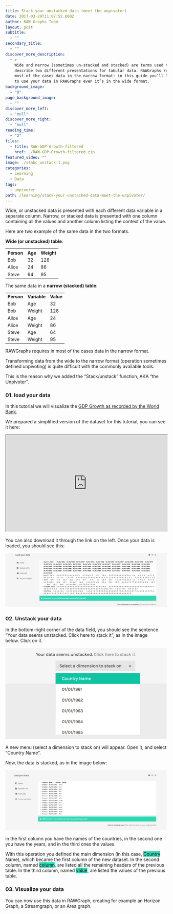 ```yaml
---
title: Stack your unstacked data (meet the unpivoter)
date: 2017-03-29T11:07:52.000Z
author: RAW Graphs Team
layout: post
subtitle:
  - ""
secondary_title:
  - ""
discover_more_description:
  - >-
    Wide and narrow (sometimes un-stacked and stacked) are terms used to
    describe two different presentations for tabular data. RAWGraphs requires in
    most of the cases data in the narrow format: in this guide you’ll learn how
    to use your data in RAWGraphs even it’s in the wide format.
background_image:
  - "0"
page_background_image:
  - ""
discover_more_left:
  - "null"
discover_more_right:
  - "null"
reading_time:
  - "2"
files:
  - title: RAW-GDP-Growth-filtered
    href: ./RAW-GDP-Growth-filtered.zip
featured_video: ""
image: ./stakc_unstack-1.png
categories:
  - Learning
  - Data
tags:
  - unpivoter
path: /learning/stack-your-unstacked-data-meet-the-unpivoter/
---
```


<span style="font-weight: 400;">Wide, or unstacked data is presented with each different data variable in a separate column. Narrow, or stacked data is presented with one column containing all the values and another column listing the context of the value.</span>

<span style="font-weight: 400;">Here are two example of the same data in the two formats.</span>

**Wide (or unstacked) table**:

<table>
<tbody>
<tr>
<th>Person</th>
<th>Age</th>
<th>Weight</th>
</tr>
<tr>
<td>Bob</td>
<td>32</td>
<td>128</td>
</tr>
<tr>
<td>Alice</td>
<td>24</td>
<td>86</td>
</tr>
<tr>
<td>Steve</td>
<td>64</td>
<td>95</td>
</tr>
</tbody>
</table>

The same data in a **narrow (stacked) table**:

<table>
<tbody>
<tr>
<td><b>Person</b></td>
<td><b>Variable</b></td>
<td><b>Value</b></td>
</tr>
<tr>
<td><span style="font-weight: 400;">Bob</span></td>
<td><span style="font-weight: 400;">Age</span></td>
<td><span style="font-weight: 400;">32</span></td>
</tr>
<tr>
<td><span style="font-weight: 400;">Bob</span></td>
<td><span style="font-weight: 400;">Weight</span></td>
<td><span style="font-weight: 400;">128</span></td>
</tr>
<tr>
<td><span style="font-weight: 400;">Alice</span></td>
<td><span style="font-weight: 400;">Age</span></td>
<td><span style="font-weight: 400;">24</span></td>
</tr>
<tr>
<td><span style="font-weight: 400;">Alice</span></td>
<td><span style="font-weight: 400;">Weight</span></td>
<td><span style="font-weight: 400;">86</span></td>
</tr>
<tr>
<td><span style="font-weight: 400;">Steve</span></td>
<td><span style="font-weight: 400;">Age</span></td>
<td><span style="font-weight: 400;">64</span></td>
</tr>
<tr>
<td><span style="font-weight: 400;">Steve</span></td>
<td><span style="font-weight: 400;">Weight</span></td>
<td><span style="font-weight: 400;">95</span></td>
</tr>
</tbody>
</table>

<span style="font-weight: 400;">RAWGraphs requires in most of the cases data in the narrow format.</span>

<span style="font-weight: 400;">Transforming data from the wide to the narrow format (operation sometimes defined unpivoting) is quite difficult with the commonly available tools.</span>

<span style="font-weight: 400;">This is the reason why we added the “Stack/unstack” function, AKA “the Unpivoter”.</span>

### 01. load your data

<span style="font-weight: 400;">In this tutorial we will visualize the </span>[<span style="font-weight: 400;">GDP Growth as recorded by the World Bank</span>](http://data.worldbank.org/indicator/NY.GDP.MKTP.KD.ZG)<span style="font-weight: 400;">.</span>

We prepared a simplified version of the dataset for this tutorial, you can see it here:

<iframe src="https://docs.google.com/spreadsheets/d/1IycXVpuiqQQtYL1pwTJwR_nBQYqxzSYOllO0WWlbAVA/pubhtml?gid=0&amp;single=true&amp;widget=true&amp;headers=false&amp;amp" width="100%" height="300"></iframe>

You can also download it through the link on the left. Once your data is loaded, you should see this:

![](./01-unstacked-data.png)

### 02. Unstack your data

<span style="font-weight: 400;">In the bottom-right corner of the data field, you should see the sentence “Your data seems unstacked. Click here to stack it”, as in the image below. </span><span style="font-weight: 400;">Click on it.</span>

![](./stakc_unstack.png)

<span style="font-weight: 400;">A new menu (select a dimension to stack on) will appear. Open it, and select “Country Name”.</span>

<span style="font-weight: 400;">Now, the data is stacked, as in the image below:</span>

![](./03-stacked-data.png)

<span style="font-weight: 400;">in the first column you have the names of the countries, in the second one you have the years, and in the third ones the values.</span>

With this operation you defined the main dimension (in this case, <span class="data-dimension" style="background-color: #2dd8b1;">Country</span> Name), which became the first column of the new dataset. In the second column, named <span class="data-dimension" style="background-color: #2dd8b1;">column</span>, are listed all the remaining headers of the previous table. In the third column, named <span class="data-dimension" style="background-color: #2dd8b1;">value</span>, are listed the values of the previous table.

### 03. Visualize your data

<span style="font-weight: 400;">You can now use this data in RAWGraph, creating for example an Horizon Graph, a Streamgraph, or an Area graph.</span>
